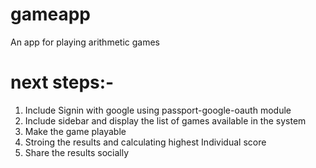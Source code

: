 # gameapp
An app for playing arithmetic games

# next steps:-

  1. Include Signin with google using passport-google-oauth module
  2. Include sidebar and display the list of games available in the system
  3. Make the game playable
  4. Stroing the results and calculating highest Individual score
  5. Share the results socially 
